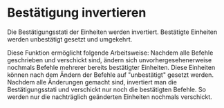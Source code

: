 <span id="top"></span>

# Bestätigung invertieren

Die Bestätigungsstati der Einheiten werden invertiert. Bestätigte
Einheiten werden unbestätigt gesetzt und umgekehrt.

Diese Funktion ermöglicht folgende Arbeitsweise: Nachdem alle Befehle
geschrieben und verschickt sind, ändern sich unvorhergesehenerweise
nochmals Befehle mehrerer bereits bestätigter Einheiten. Diese Einheiten
können nach dem Ändern der Befehle auf "unbestätigt" gesetzt werden.
Nachdem alle Änderungen gemacht sind, invertiert man die
Bestätigungsstati und verschickt nur noch die bestätigten Befehle. So
werden nur die nachträglich geänderten Einheiten nochmals verschickt.
